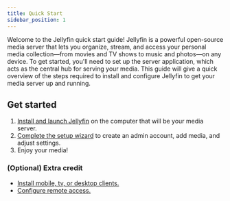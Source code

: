 ```yaml
---
title: Quick Start
sidebar_position: 1
---
```


Welcome to the Jellyfin quick start guide!
Jellyfin is a powerful open-source media server that lets you organize, stream, and access your personal media collection—from movies and TV shows to music and photos—on any device.
To get started, you'll need to set up the server application, which acts as the central hub for serving your media.
This guide will give a quick overview of the steps required to install and configure Jellyfin to get your media server up and running.

## Get started

1. [Install and launch Jellyfin](/docs/general/installation) on the computer that will be your media server.
2. [Complete the setup wizard](/docs/general/post-install/setup-wizard) to create an admin account, add media, and adjust settings.
3. Enjoy your media!

### (Optional) Extra credit

- [Install mobile, tv, or desktop clients.](/downloads)
- [Configure remote access.](/docs/general/post-install/networking/#external-access)
